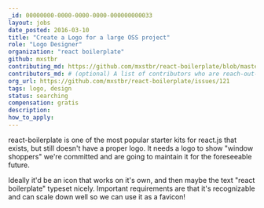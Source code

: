 ```yaml
---
_id: 00000000-0000-0000-0000-000000000033
layout: jobs
date_posted: 2016-03-10
title: "Create a Logo for a large OSS project"
role: "Logo Designer"
organization: "react boilerplate"
github: mxstbr
contributing_md: https://github.com/mxstbr/react-boilerplate/blob/master/CONTRIBUTING.md
contributors_md: # (optional) A list of contributors who are reach-out-able
org_url: https://github.com/mxstbr/react-boilerplate/issues/121
tags: logo, design
status: searching
compensation: gratis
description:
how_to_apply:
---
```


react-boilerplate is one of the most popular starter kits for react.js that exists, but still doesn't have a proper logo.  It needs a logo to show "window shoppers" we're committed and are going to maintain it for the foreseeable future.

Ideally it'd be an icon that works on it's own, and then maybe the text "react boilerplate" typeset nicely. Important requirements are that it's recognizable and can scale down well so we can use it as a favicon!
